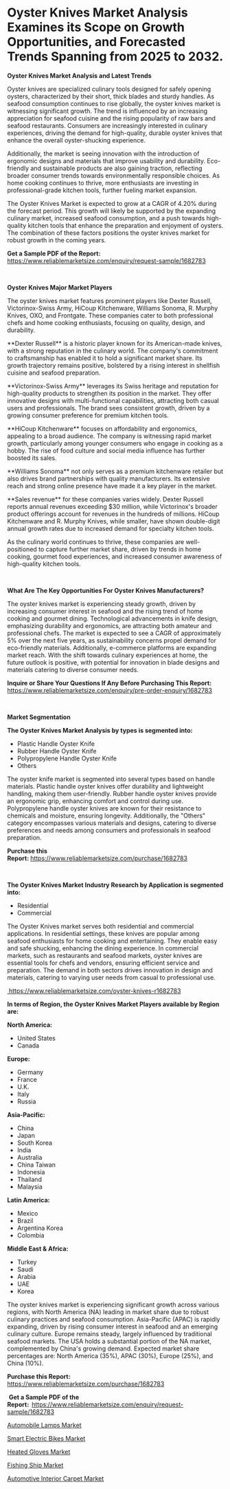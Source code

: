 <p><h1>Oyster Knives Market Analysis Examines its Scope on Growth Opportunities, and Forecasted Trends Spanning from 2025 to 2032.</h1></p><p><strong>Oyster Knives Market Analysis and Latest Trends</strong></p>
<p><p>Oyster knives are specialized culinary tools designed for safely opening oysters, characterized by their short, thick blades and sturdy handles. As seafood consumption continues to rise globally, the oyster knives market is witnessing significant growth. The trend is influenced by an increasing appreciation for seafood cuisine and the rising popularity of raw bars and seafood restaurants. Consumers are increasingly interested in culinary experiences, driving the demand for high-quality, durable oyster knives that enhance the overall oyster-shucking experience.</p><p>Additionally, the market is seeing innovation with the introduction of ergonomic designs and materials that improve usability and durability. Eco-friendly and sustainable products are also gaining traction, reflecting broader consumer trends towards environmentally responsible choices. As home cooking continues to thrive, more enthusiasts are investing in professional-grade kitchen tools, further fueling market expansion. </p><p>The Oyster Knives Market is expected to grow at a CAGR of 4.20% during the forecast period. This growth will likely be supported by the expanding culinary market, increased seafood consumption, and a push towards high-quality kitchen tools that enhance the preparation and enjoyment of oysters. The combination of these factors positions the oyster knives market for robust growth in the coming years.</p></p>
<p><strong>Get a Sample PDF of the Report:&nbsp;</strong> <a href="https://www.reliablemarketsize.com/enquiry/request-sample/1682783?utm_campaign=2218&utm_medium=2&utm_source=Github&utm_content=ia&utm_term=05022025&utm_id=oyster-knives">https://www.reliablemarketsize.com/enquiry/request-sample/1682783</a></p>
<p>&nbsp;</p>
<p><strong>Oyster Knives Major Market Players</strong></p>
<p><p>The oyster knives market features prominent players like Dexter Russell, Victorinox-Swiss Army, HiCoup Kitchenware, Williams Sonoma, R. Murphy Knives, OXO, and Frontgate. These companies cater to both professional chefs and home cooking enthusiasts, focusing on quality, design, and durability.</p><p>**Dexter Russell** is a historic player known for its American-made knives, with a strong reputation in the culinary world. The company's commitment to craftsmanship has enabled it to hold a significant market share. Its growth trajectory remains positive, bolstered by a rising interest in shellfish cuisine and seafood preparation.</p><p>**Victorinox-Swiss Army** leverages its Swiss heritage and reputation for high-quality products to strengthen its position in the market. They offer innovative designs with multi-functional capabilities, attracting both casual users and professionals. The brand sees consistent growth, driven by a growing consumer preference for premium kitchen tools.</p><p>**HiCoup Kitchenware** focuses on affordability and ergonomics, appealing to a broad audience. The company is witnessing rapid market growth, particularly among younger consumers who engage in cooking as a hobby. The rise of food culture and social media influence has further boosted its sales.</p><p>**Williams Sonoma** not only serves as a premium kitchenware retailer but also drives brand partnerships with quality manufacturers. Its extensive reach and strong online presence have made it a key player in the market.</p><p>**Sales revenue** for these companies varies widely. Dexter Russell reports annual revenues exceeding $30 million, while Victorinox's broader product offerings account for revenues in the hundreds of millions. HiCoup Kitchenware and R. Murphy Knives, while smaller, have shown double-digit annual growth rates due to increased demand for specialty kitchen tools.</p><p>As the culinary world continues to thrive, these companies are well-positioned to capture further market share, driven by trends in home cooking, gourmet food experiences, and increased consumer awareness of high-quality kitchen tools.</p></p>
<p>&nbsp;</p>
<p><strong>What Are The Key Opportunities For Oyster Knives Manufacturers?</strong></p>
<p><p>The oyster knives market is experiencing steady growth, driven by increasing consumer interest in seafood and the rising trend of home cooking and gourmet dining. Technological advancements in knife design, emphasizing durability and ergonomics, are attracting both amateur and professional chefs. The market is expected to see a CAGR of approximately 5% over the next five years, as sustainability concerns propel demand for eco-friendly materials. Additionally, e-commerce platforms are expanding market reach. With the shift towards culinary experiences at home, the future outlook is positive, with potential for innovation in blade designs and materials catering to diverse consumer needs.</p></p>
<p><strong>Inquire or Share Your Questions If Any Before Purchasing This Report:</strong> <a href="https://www.reliablemarketsize.com/enquiry/pre-order-enquiry/1682783?utm_campaign=2218&utm_medium=2&utm_source=Github&utm_content=ia&utm_term=05022025&utm_id=oyster-knives">https://www.reliablemarketsize.com/enquiry/pre-order-enquiry/1682783</a></p>
<p>&nbsp;</p>
<p><strong>Market Segmentation</strong></p>
<p><strong>The Oyster Knives Market Analysis by types is segmented into:</strong></p>
<p><ul><li>Plastic Handle Oyster Knife</li><li>Rubber Handle Oyster Knife</li><li>Polypropylene Handle Oyster Knife</li><li>Others</li></ul></p>
<p><p>The oyster knife market is segmented into several types based on handle materials. Plastic handle oyster knives offer durability and lightweight handling, making them user-friendly. Rubber handle oyster knives provide an ergonomic grip, enhancing comfort and control during use. Polypropylene handle oyster knives are known for their resistance to chemicals and moisture, ensuring longevity. Additionally, the "Others" category encompasses various materials and designs, catering to diverse preferences and needs among consumers and professionals in seafood preparation.</p></p>
<p><strong>Purchase this Report:&nbsp;</strong><a href="https://www.reliablemarketsize.com/purchase/1682783?utm_campaign=2218&utm_medium=2&utm_source=Github&utm_content=ia&utm_term=05022025&utm_id=oyster-knives">https://www.reliablemarketsize.com/purchase/1682783</a></p>
<p>&nbsp;</p>
<p><strong>The Oyster Knives Market Industry Research by Application is segmented into:</strong></p>
<p><ul><li>Residential</li><li>Commercial</li></ul></p>
<p><p>The Oyster Knives market serves both residential and commercial applications. In residential settings, these knives are popular among seafood enthusiasts for home cooking and entertaining. They enable easy and safe shucking, enhancing the dining experience. In commercial markets, such as restaurants and seafood markets, oyster knives are essential tools for chefs and vendors, ensuring efficient service and preparation. The demand in both sectors drives innovation in design and materials, catering to varying user needs from casual to professional use.</p></p>
<p><a href="https://www.reliablemarketsize.com/oyster-knives-r1682783?utm_campaign=2218&utm_medium=2&utm_source=Github&utm_content=ia&utm_term=05022025&utm_id=oyster-knives">&nbsp;https://www.reliablemarketsize.com/oyster-knives-r1682783</a></p>
<p><strong>In terms of Region, the Oyster Knives Market Players available by Region are:</strong></p>
<p>
    <p> <strong> North America: </strong>
        <ul>
            <li>United States</li>
            <li>Canada</li>
        </ul>
        </p> 
    <p> <strong> Europe: </strong>
        <ul>
            <li>Germany</li>
            <li>France</li>
            <li>U.K.</li>
            <li>Italy</li>
            <li>Russia</li>
        </ul>
        </p> 
    <p> <strong> Asia-Pacific: </strong>
        <ul>
            <li>China</li>
            <li>Japan</li>
            <li>South Korea</li>
            <li>India</li>
            <li>Australia</li>
            <li>China Taiwan</li>
            <li>Indonesia</li>
            <li>Thailand</li>
            <li>Malaysia</li>
        </ul>
        </p> 
    <p> <strong> Latin America: </strong>
        <ul>
            <li>Mexico</li>
            <li>Brazil</li>
            <li>Argentina Korea</li>
            <li>Colombia</li>
        </ul>
        </p> 
    <p> <strong> Middle East & Africa: </strong>
        <ul>
            <li>Turkey</li>
            <li>Saudi</li>
            <li>Arabia</li>
            <li>UAE</li>
            <li>Korea</li>
        </ul>
    </p>
    </p>
<p><p>The oyster knives market is experiencing significant growth across various regions, with North America (NA) leading in market share due to robust culinary practices and seafood consumption. Asia-Pacific (APAC) is rapidly expanding, driven by rising consumer interest in seafood and an emerging culinary culture. Europe remains steady, largely influenced by traditional seafood markets. The USA holds a substantial portion of the NA market, complemented by China's growing demand. Expected market share percentages are: North America (35%), APAC (30%), Europe (25%), and China (10%).</p></p>
<p><strong>Purchase this Report: </strong><a href="https://www.reliablemarketsize.com/purchase/1682783?utm_campaign=2218&utm_medium=2&utm_source=Github&utm_content=ia&utm_term=05022025&utm_id=oyster-knives">https://www.reliablemarketsize.com/purchase/1682783</a></p>
<p>&nbsp;<strong>Get a Sample PDF of the Report:&nbsp;&nbsp;</strong><a href="https://www.reliablemarketsize.com/enquiry/request-sample/1682783?utm_campaign=2218&utm_medium=2&utm_source=Github&utm_content=ia&utm_term=05022025&utm_id=oyster-knives">https://www.reliablemarketsize.com/enquiry/request-sample/1682783</a></p>
<p><strong></strong></p>
<p><p><a href="https://www.linkedin.com/pulse/market-demand-revenue-growth-automobile-lamps-44-cagr-rstlf?utm_campaign=2218&utm_medium=2&utm_source=Github&utm_content=ia&utm_term=05022025&utm_id=oyster-knives">Automobile Lamps Market</a></p><p><a href="https://www.linkedin.com/pulse/exploring-smart-electric-bikes-market-dynamics-global-tiaic?utm_campaign=2218&utm_medium=2&utm_source=Github&utm_content=ia&utm_term=05022025&utm_id=oyster-knives">Smart Electric Bikes Market</a></p><p><a href="https://github.com/edacruz6/Market-Research-Report-List-1/blob/main/heated-gloves-market.md?utm_campaign=2218&utm_medium=2&utm_source=Github&utm_content=ia&utm_term=05022025&utm_id=oyster-knives">Heated Gloves Market</a></p><p><a href="https://www.linkedin.com/pulse/fishing-ship-market-size-competitive-differentiation-rcdnc?utm_campaign=2218&utm_medium=2&utm_source=Github&utm_content=ia&utm_term=05022025&utm_id=oyster-knives">Fishing Ship Market</a></p><p><a href="https://www.linkedin.com/pulse/marketsize2025-2032withcagrof93factorsinfluencinggrowths-ggr0e?utm_campaign=2218&utm_medium=2&utm_source=Github&utm_content=ia&utm_term=05022025&utm_id=oyster-knives">Automotive Interior Carpet Market</a></p></p>